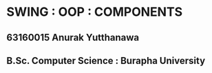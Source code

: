 # SWING : OOP : COMPONENTS
## 63160015 Anurak Yutthanawa 
## B.Sc. Computer Science : Burapha University
